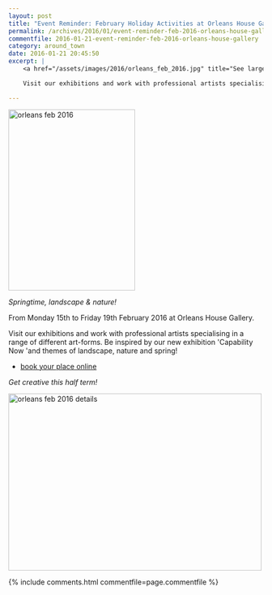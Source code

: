 ```yaml
---
layout: post
title: "Event Reminder: February Holiday Activities at Orleans House Gallery"
permalink: /archives/2016/01/event-reminder-feb-2016-orleans-house-gallery.html
commentfile: 2016-01-21-event-reminder-feb-2016-orleans-house-gallery
category: around_town
date: 2016-01-21 20:45:50
excerpt: |
    <a href="/assets/images/2016/orleans_feb_2016.jpg" title="See larger version of - orleans feb 2016"><img src="/assets/images/2016/orleans_feb_2016_thumb.jpg" width="150" height="214" alt="orleans feb 2016" class="photo right" /></a>

    Visit our exhibitions and work with professional artists specialising in a range of different art-forms.  Be inspired by our new exhibition 'Capability Now 'and themes of landscape, nature and spring!

---
```


<a href="/assets/images/2016/orleans_feb_2016.jpg" title="See larger version of - orleans feb 2016"><img src="/assets/images/2016/orleans_feb_2016_thumb.jpg" width="250" height="357" alt="orleans feb 2016" class="photo right" /></a>

*Springtime, landscape & nature!*

From Monday 15th to Friday 19th February 2016 at Orleans House Gallery.

Visit our exhibitions and work with professional artists specialising in a range of different art-forms. Be inspired by our new exhibition 'Capability Now 'and themes of landscape, nature and spring!

-   [book your place online](http://www2.richmond.gov.uk/Richmondbookings/default.aspx)

*Get creative this half term!*

<a href="/assets/images/2016/orleans-feb-2016-details.jpg" title="See larger version of - orleans feb 2016 details"><img src="/assets/images/2016/orleans-feb-2016-details_thumb.jpg" width="500" height="349" alt="orleans feb 2016 details" class="photo center" /></a>

{% include comments.html commentfile=page.commentfile %}
